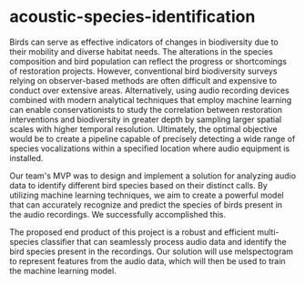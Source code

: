 # acoustic-species-identification


Birds can serve as effective indicators of changes in biodiversity due to their mobility and diverse habitat needs. The alterations in the species composition and bird population can reflect the progress or shortcomings of restoration projects. However, conventional bird biodiversity surveys relying on observer-based methods are often difficult and expensive to conduct over extensive areas. Alternatively, using audio recording devices combined with modern analytical techniques that employ machine learning can enable conservationists to study the correlation between restoration interventions and biodiversity in greater depth by sampling larger spatial scales with higher temporal resolution. Ultimately, the optimal objective would be to create a pipeline capable of precisely detecting a wide range of species vocalizations within a specified location where audio equipment is installed.


Our team's MVP was to design and implement a solution for analyzing audio data to identify different bird species based on their distinct calls. By utilizing machine learning techniques, we aim to create a powerful model that can accurately recognize and predict the species of birds present in the audio recordings. We successfully accomplished this.

The proposed end product of this project is a robust and efficient multi-species classifier that can seamlessly process audio data and identify the bird species present in the recordings. Our solution will use melspectogram to represent features from the audio data, which will then be used to train the machine learning model.
